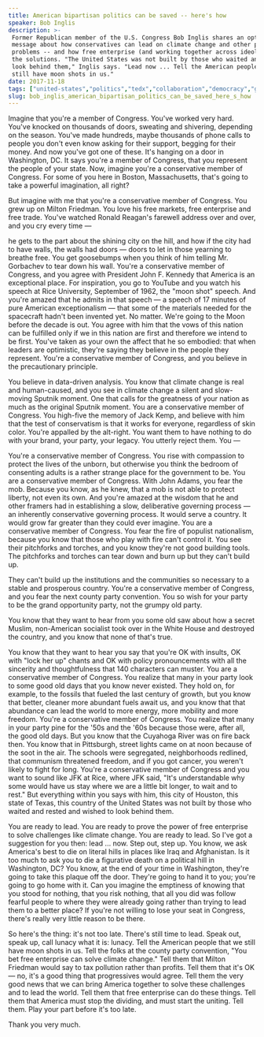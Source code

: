 ```yaml
---
title: American bipartisan politics can be saved -- here's how
speaker: Bob Inglis
description: >-
 Former Republican member of the U.S. Congress Bob Inglis shares an optimistic
 message about how conservatives can lead on climate change and other pressing
 problems -- and how free enterprise (and working together across ideologies) hold
 the solutions. "The United States was not built by those who waited and wished to
 look behind them," Inglis says. "Lead now ... Tell the American people that we
 still have moon shots in us."
date: 2017-11-18
tags: ["united-states","politics","tedx","collaboration","democracy","government","leadership","climate-change","social-change","society"]
slug: bob_inglis_american_bipartisan_politics_can_be_saved_here_s_how
---
```


Imagine that you're a member of Congress. You've worked very hard. You've knocked on
thousands of doors, sweating and shivering, depending on the season. You've made hundreds,
maybe thousands of phone calls to people you don't even know asking for their support,
begging for their money. And now you've got one of these. It's hanging on a door in
Washington, DC. It says you're a member of Congress, that you represent the people of your
state. Now, imagine you're a conservative member of Congress. For some of you here in
Boston, Massachusetts, that's going to take a powerful imagination, all
right?

But imagine with me that you're a conservative member of Congress. You grew up on Milton
Friedman. You love his free markets, free enterprise and free trade. You've watched Ronald
Reagan's farewell address over and over, and you cry every time —

he gets to the part about the shining city on the hill, and how if the city had to have
walls, the walls had doors — doors to let in those yearning to breathe free. You get
goosebumps when you think of him telling Mr. Gorbachev to tear down his wall. You're a
conservative member of Congress, and you agree with President John F. Kennedy that America
is an exceptional place. For inspiration, you go to YouTube and you watch his speech at
Rice University, September of 1962, the "moon shot" speech. And you're amazed that he
admits in that speech — a speech of 17 minutes of pure American exceptionalism — that some
of the materials needed for the spacecraft hadn't been invented yet. No matter. We're
going to the Moon before the decade is out. You agree with him that the vows of this
nation can be fulfilled only if we in this nation are first and therefore we intend to be
first. You've taken as your own the affect that he so embodied: that when leaders are
optimistic, they're saying they believe in the people they represent. You're a conservative
member of Congress, and you believe in the precautionary principle.

You believe in data-driven analysis. You know that climate change is real and
human-caused, and you see in climate change a silent and slow-moving Sputnik moment. One
that calls for the greatness of your nation as much as the original Sputnik moment. You are
a conservative member of Congress. You high-five the memory of Jack Kemp, and believe with
him that the test of conservatism is that it works for everyone, regardless of skin color.
You're appalled by the alt-right. You want them to have nothing to do with your brand,
your party, your legacy. You utterly reject them. You —

You're a conservative member of Congress. You rise with compassion to protect the lives of
the unborn, but otherwise you think the bedroom of consenting adults is a rather strange
place for the government to be. You are a conservative member of Congress. With John Adams,
you fear the mob. Because you know, as he knew, that a mob is not able to protect liberty,
not even its own. And you're amazed at the wisdom that he and other framers had in
establishing a slow, deliberative governing process — an inherently conservative governing
process. It would serve a country. It would grow far greater than they could ever
imagine. You are a conservative member of Congress. You fear the fire of populist
nationalism, because you know that those who play with fire can't control it. You see
their pitchforks and torches, and you know they're not good building tools. The pitchforks
and torches can tear down and burn up but they can't build up.

They can't build up the institutions and the communities so necessary to a stable and
prosperous country. You're a conservative member of Congress, and you fear the next county
party convention. You so wish for your party to be the grand opportunity party, not the
grumpy old party.

You know that they want to hear from you some old saw about how a secret Muslim,
non-American socialist took over in the White House and destroyed the country, and you
know that none of that's true.

You know that they want to hear you say that you're OK with insults, OK with "lock her up"
chants and OK with policy pronouncements with all the sincerity and thoughtfulness that
140 characters can muster. You are a conservative member of Congress. You realize that many
in your party look to some good old days that you know never existed. They hold on, for
example, to the fossils that fueled the last century of growth, but you know that better,
cleaner more abundant fuels await us, and you know that that abundance can lead the world
to more energy, more mobility and more freedom. You're a conservative member of Congress.
You realize that many in your party pine for the '50s and the '60s because those were,
after all, the good old days. But you know that the Cuyahoga River was on fire back then.
You know that in Pittsburgh, street lights came on at noon because of the soot in the air.
The schools were segregated, neighborhoods redlined, that communism threatened freedom,
and if you got cancer, you weren't likely to fight for long. You're a conservative member
of Congress and you want to sound like JFK at Rice, where JFK said, "It's understandable
why some would have us stay where we are a little bit longer, to wait and to rest." But
everything within you says with him, this city of Houston, this state of Texas, this
country of the United States was not built by those who waited and rested and wished to
look behind them.

You are ready to lead. You are ready to prove the power of free enterprise to solve
challenges like climate change. You are ready to lead. So I've got a suggestion for you
then: lead ... now. Step out, step up. You know, we ask America's best to die on literal
hills in places like Iraq and Afghanistan. Is it too much to ask you to die a figurative
death on a political hill in Washington, DC? You know, at the end of your time in
Washington, they're going to take this plaque off the door. They're going to hand it to
you; you're going to go home with it. Can you imagine the emptiness of knowing that you
stood for nothing, that you risk nothing, that all you did was follow fearful people to
where they were already going rather than trying to lead them to a better place? If you're
not willing to lose your seat in Congress, there's really very little reason to be
there.

So here's the thing: it's not too late. There's still time to lead. Speak out, speak up,
call lunacy what it is: lunacy. Tell the American people that we still have moon shots in
us. Tell the folks at the county party convention, "You bet free enterprise can solve
climate change." Tell them that Milton Friedman would say to tax pollution rather than
profits. Tell them that it's OK — no, it's a good thing that progressives would agree.
Tell them the very good news that we can bring America together to solve these challenges
and to lead the world. Tell them that free enterprise can do these things. Tell them that
America must stop the dividing, and must start the uniting. Tell them. Play your part
before it's too late.

Thank you very much.

<!--
ad_duration=3.33
comment_count=24
event="TEDxBeaconStreet"
external_start_time=0
intro_duration=11.82
is_subtitle_required="False"
is_talk_featured="True"
language="en"
language_swap="False"
native_language="en"
number_of_related_talks=6
number_of_speakers=1
number_of_subtitled_videos=14
number_of_tags=10
number_of_talk_download_languages=14
number_of_talk_more_resources=0
number_of_talk_recommendations=0
number_of_talks_take_actions=0
post_ad_duration=0.83
published_timestamp="2018-01-18 16:01:45"
recording_date="2017-11-18"
speaker_description="Politician, energy optimist"
speaker_is_published=1
speaker_name="Bob Inglis"
talk_name="American bipartisan politics can be saved -- here's how"
talks_tags=["united-states","politics","tedx","collaboration","democracy","government","leadership","climate-change","social-change","society"]
url_audio="https://download.ted.com/talks/BobInglis_2017X.mp3?apikey=acme-roadrunner"
url_photo_speaker="https://pe.tedcdn.com/images/ted/296f6e01d84c7d19a169939117e18e7dccdb6894_254x191.jpg"
url_photo_talk="https://s3.amazonaws.com/talkstar-photos/uploads/9b0e1edb-fbbe-46ab-99d0-965bb1fec032/BobInglis_2017X-embed.jpg"
url_webpage="https://www.ted.com/talks/bob_inglis_american_bipartisan_politics_can_be_saved_here_s_how"
video_type_name="TEDx Talk"
-->